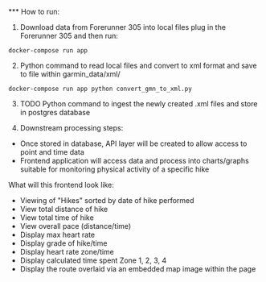 *** How to run:


1) Download data from Forerunner 305 into local files
plug in the Forerunner 305 and then run:

```
docker-compose run app
```

2) Python command to read local files and convert to
xml format and save to file within garmin_data/xml/

```
docker-compose run app python convert_gmn_to_xml.py
```

3) TODO Python command to ingest the newly created .xml files
and store in postgres database

4) Downstream processing steps:

- Once stored in database, API layer will be created
to allow access to point and time data
- Frontend application will access data and process
into charts/graphs suitable for monitoring physical
activity of a specific hike

What will this frontend look like:

- Viewing of "Hikes" sorted by date of hike performed
- View total distance of hike
- View total time of hike
- View overall pace (distance/time)
- Display max heart rate
- Display grade of hike/time
- Display heart rate zone/time
- Display calculated time spent Zone 1, 2, 3, 4
- Display the route overlaid via an embedded map image within
  the page
